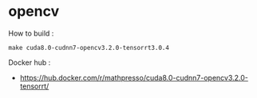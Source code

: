 # opencv #

How to build :

```
make cuda8.0-cudnn7-opencv3.2.0-tensorrt3.0.4
```

Docker hub :

- https://hub.docker.com/r/mathpresso/cuda8.0-cudnn7-opencv3.2.0-tensorrt/
